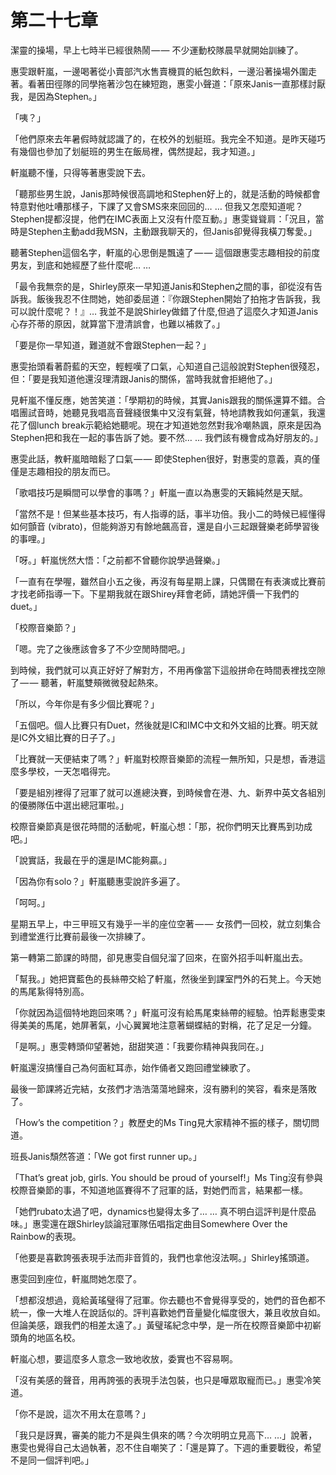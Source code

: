 # 第二十七章

潔靈的操場，早上七時半已經很熱鬧 — — 不少運動校隊晨早就開始訓練了。

惠雯跟軒嵐，一邊喝著從小賣部汽水售賣機買的紙包飲料，一邊沿著操場外圍走著。看著田徑隊的同學拖著沙包在練短跑，惠雯小聲道：「原來Janis一直那樣討厭我，是因為Stephen。」

「咦？」

「他們原來去年暑假時就認識了的，在校外的划艇班。我完全不知道。是昨天碰巧有幾個也參加了划艇班的男生在飯局裡，偶然提起，我才知道。」

軒嵐聽不懂，只得等著惠雯說下去。

「聽那些男生說，Janis那時候很高調地和Stephen好上的，就是活動的時候都會特意對他吐嘈那樣子，下課了又會SMS來來回回的… … 但我又怎麼知道呢？Stephen提都沒提，他們在IMC表面上又沒有什麼互動。」惠雯聳聳肩：「況且，當時是Stephen主動add我MSN，主動跟我聊天的，但Janis卻覺得我橫刀奪愛。」

聽著Stephen這個名字，軒嵐的心思倒是飄遠了 — — 這個跟惠雯志趣相投的前度男友，到底和她經歷了些什麼呢… …

「最令我無奈的是，Shirley原來一早知道Janis和Stephen之間的事，卻從沒有告訴我。飯後我忍不住問她，她卻委屈道：『你跟Stephen開始了拍拖才告訴我，我可以說什麼呢？！』… 我並不是說Shirley做錯了什麼,但過了這麼久才知道Janis心存芥蒂的原因，就算當下澄清誤會，也難以補救了。」

「要是你一早知道，難道就不會跟Stephen一起？」

惠雯抬頭看著蔚藍的天空，輕輕嘆了口氣，心知道自己這般說對Stephen很殘忍，但：「要是我知道他還沒理清跟Janis的關係，當時我就會拒絕他了。」

見軒嵐不懂反應，她苦笑道：「學期初的時候，其實Janis跟我的關係還算不錯。合唱團試音時，她聽見我唱高音聲綫很集中又沒有氣聲，特地請教我如何運氣，我還花了個lunch break示範給她聽呢。現在才知道她忽然對我冷嘲熱諷，原來是因為Stephen把和我在一起的事告訴了她。要不然… … 我們該有機會成為好朋友的。」

惠雯此話，教軒嵐暗暗鬆了口氣 — — 即使Stephen很好，對惠雯的意義，真的僅僅是志趣相投的朋友而已。

「歌唱技巧是瞬間可以學會的事嗎？」軒嵐一直以為惠雯的天籟純然是天賦。

「當然不是！但某些基本技巧，有人指導的話，事半功倍。我小二的時候已經懂得如何顫音 \(vibrato\)，但能夠游刃有餘地飆高音，還是自小三起跟聲樂老師學習後的事哩。」

「呀。」軒嵐恍然大悟：「之前都不曾聽你說學過聲樂。」

「一直有在學喔，雖然自小五之後，再沒有每星期上課，只偶爾在有表演或比賽前才找老師指導一下。下星期我就在跟Shirey拜會老師，請她評價一下我們的duet。」

「校際音樂節？」

「嗯。完了之後應該會多了不少空閒時間吧。」

到時候，我們就可以真正好好了解對方，不用再像當下這般拼命在時間表裡找空隙了 — — 聽著，軒嵐雙頰微微發起熱來。

「所以，今年你是有多少個比賽呢？」

「五個吧。個人比賽只有Duet，然後就是IC和IMC中文和外文組的比賽。明天就是IC外文組比賽的日子了。」

「比賽就一天便結束了嗎？」軒嵐對校際音樂節的流程一無所知，只是想，香港這麼多學校，一天怎唱得完。

「要是組別裡得了冠軍了就可以進總決賽，到時候會在港、九、新界中英文各組別的優勝隊伍中選出總冠軍啦。」

校際音樂節真是很花時間的活動呢，軒嵐心想：「那，祝你們明天比賽馬到功成吧。」

「說實話，我最在乎的還是IMC能夠贏。」

「因為你有solo？」軒嵐聽惠雯說許多遍了。

「呵呵。」

星期五早上，中三甲班又有幾乎一半的座位空著 — — 女孩們一回校，就立刻集合到禮堂進行比賽前最後一次排練了。

第一轉第二節課的時間，卻見惠雯自個兒溜了回來，在窗外招手叫軒嵐出去。

「幫我。」她把寶藍色的長絲帶交給了軒嵐，然後坐到課室門外的石凳上。今天她的馬尾紥得特別高。

「你就因為這個特地跑回來嗎？」軒嵐可沒有給馬尾束絲帶的經驗。怕弄鬆惠雯束得美美的馬尾，她屏著氣，小心翼翼地注意著蝴蝶結的對稱，花了足足一分鐘。

「是啊。」惠雯轉頭仰望著她，甜甜笑道：「我要你精神與我同在。」

軒嵐還沒搞懂自己為何面紅耳赤，始作俑者又跑回禮堂練歌了。

最後一節課將近完結，女孩們才浩浩蕩蕩地歸來，沒有勝利的笑容，看來是落敗了。

「How’s the competition？」教歷史的Ms Ting見大家精神不振的樣子，關切問道。

班長Janis頹然答道：「We got first runner up。」

「That’s great job, girls. You should be proud of yourself!」Ms Ting沒有參與校際音樂節的事，不知道地區賽得不了冠軍的話，對她們而言，結果都一樣。

「她們rubato太過了吧，dynamics也變得太多了… … 真不明白這評判是什麼品味。」惠雯還在跟Shirley談論冠軍隊伍唱指定曲目Somewhere Over the Rainbow的表現。

「他要是喜歡誇張表現手法而非音質的，我們也拿他沒法啊。」Shirley搖頭道。

惠雯回到座位，軒嵐問她怎麼了。

「想都沒想過，竟給黃瑤璧得了冠軍。你去聽也不會覺得享受的，她們的音色都不統一，像一大堆人在說話似的。評判喜歡她們音量變化幅度很大，兼且收放自如。但論美感，跟我們的相差太遠了。」黃璧瑤紀念中學，是一所在校際音樂節中初嶄頭角的地區名校。

軒嵐心想，要這麼多人意念一致地收放，委實也不容易啊。

「沒有美感的聲音，用再誇張的表現手法包裝，也只是嘩眾取寵而已。」惠雯冷笑道。

「你不是說，這次不用太在意嗎？」

「我只是訝異，審美的能力不是與生俱來的嗎？今次明明立見高下… …」說著，惠雯也覺得自己太過執著，忍不住自嘲笑了：「還是算了。下週的重要戰役，希望不是同一個評判吧。」

